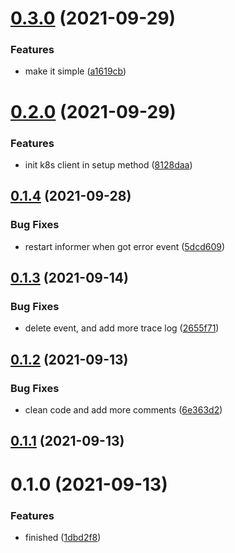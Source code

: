 # [0.3.0](https://github.com/zcong1993/grpc-resolver-k8s/compare/v0.2.0...v0.3.0) (2021-09-29)

### Features

- make it simple ([a1619cb](https://github.com/zcong1993/grpc-resolver-k8s/commit/a1619cbf79acb665c0210d8b44b339544196ca4d))

# [0.2.0](https://github.com/zcong1993/grpc-resolver-k8s/compare/v0.1.4...v0.2.0) (2021-09-29)

### Features

- init k8s client in setup method ([8128daa](https://github.com/zcong1993/grpc-resolver-k8s/commit/8128daa5518e373fe52fe096f501b7dd57eec5ac))

## [0.1.4](https://github.com/zcong1993/grpc-resolver-k8s/compare/v0.1.3...v0.1.4) (2021-09-28)

### Bug Fixes

- restart informer when got error event ([5dcd609](https://github.com/zcong1993/grpc-resolver-k8s/commit/5dcd609c9a4ee3250b4c020ec2cfda73e6102a98))

## [0.1.3](https://github.com/zcong1993/grpc-resolver-k8s/compare/v0.1.2...v0.1.3) (2021-09-14)

### Bug Fixes

- delete event, and add more trace log ([2655f71](https://github.com/zcong1993/grpc-resolver-k8s/commit/2655f71ad963bc1a93cad0c4aef1b11ec6cfca58))

## [0.1.2](https://github.com/zcong1993/grpc-resolver-k8s/compare/v0.1.1...v0.1.2) (2021-09-13)

### Bug Fixes

- clean code and add more comments ([6e363d2](https://github.com/zcong1993/grpc-resolver-k8s/commit/6e363d26d89d78161d4044827b267a55ba867719))

## [0.1.1](https://github.com/zcong1993/grpc-resolver-k8s/compare/v0.1.0...v0.1.1) (2021-09-13)

# 0.1.0 (2021-09-13)

### Features

- finished ([1dbd2f8](https://github.com/zcong1993/grpc-resolver-k8s/commit/1dbd2f8d8e26617a18d97e23ac72836aa0abc32c))
